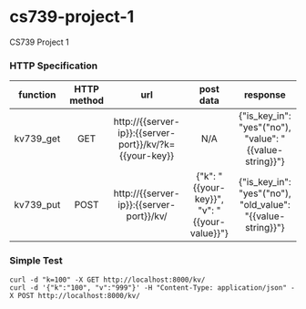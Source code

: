 # cs739-project-1
CS739 Project 1

### HTTP Specification

| function | HTTP method | url | post data | response |
|:--------------------:|:-----------:|:----------------------:|:---:|:---:|
|      kv739_get     | GET       |  http://{{server-ip}}:{{server-port}}/kv/?k={{your-key}} | N/A | {"is_key_in": "yes"("no"), "value": "{{value-string}}"} |
|      kv739_put     | POST       |  http://{{server-ip}}:{{server-port}}/kv/ | {"k": "{{your-key}}", "v": "{{your-value}}"} | {"is_key_in": "yes"("no"), "old_value": "{{value-string}}"} |

### Simple Test
```
curl -d "k=100" -X GET http://localhost:8000/kv/
curl -d '{"k":"100", "v":"999"}' -H "Content-Type: application/json" -X POST http://localhost:8000/kv/
```
